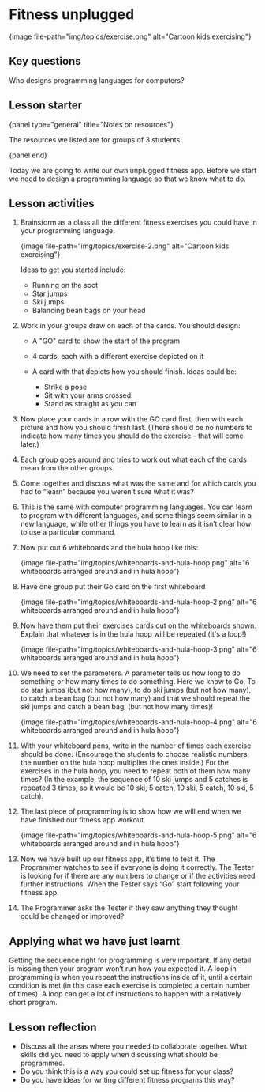 # Fitness unplugged

{image file-path="img/topics/exercise.png" alt="Cartoon kids exercising"}

## Key questions

Who designs programming languages for computers?

## Lesson starter

{panel type="general" title="Notes on resources"}

The resources we listed are for groups of 3 students.

{panel end}

Today we are going to write our own unplugged fitness app. Before we start we need to design a programming language so that we know what to do.

## Lesson activities

1. Brainstorm as a class all the different fitness exercises you could have in your programming language.
    
    {image file-path="img/topics/exercise-2.png" alt="Cartoon kids exercising"}
    
    Ideas to get you started include:
    
    - Running on the spot
    - Star jumps
    - Ski jumps
    - Balancing bean bags on your head

2. Work in your groups draw on each of the cards. You should design:
    
    - A "GO" card to show the start of the program
    - 4 cards, each with a different exercise depicted on it
    - A card with that depicts how you should finish. Ideas could be:
        
        - Strike a pose
        - Sit with your arms crossed
        - Stand as straight as you can

3. Now place your cards in a row with the GO card first, then with each picture and how you should finish last. (There should be no numbers to indicate how many times you should do the exercise - that will come later.)

4. Each group goes around and tries to work out what each of the cards mean from the other groups.

5. Come together and discuss what was the same and for which cards you had to “learn” because you weren’t sure what it was?

6. This is the same with computer programming languages. You can learn to program with different languages, and some things seem similar in a new language, while other things you have to learn as it isn’t clear how to use a particular command.

7. Now put out 6 whiteboards and the hula hoop like this:
    
    {image file-path="img/topics/whiteboards-and-hula-hoop.png" alt="6 whiteboards arranged around and in hula hoop"}

8. Have one group put their Go card on the first whiteboard
    
    {image file-path="img/topics/whiteboards-and-hula-hoop-2.png" alt="6 whiteboards arranged around and in hula hoop"}

9. Now have them put their exercises cards out on the whiteboards shown. Explain that whatever is in the hula hoop will be repeated (it's a loop!)
    
    {image file-path="img/topics/whiteboards-and-hula-hoop-3.png" alt="6 whiteboards arranged around and in hula hoop"}

10. We need to set the parameters. A parameter tells us how long to do something or how many times to do something. Here we know to Go, To do star jumps (but not how many), to do ski jumps (but not how many), to catch a bean bag (but not how many) and that we should repeat the ski jumps and catch a bean bag, (but not how many times)!
    
    {image file-path="img/topics/whiteboards-and-hula-hoop-4.png" alt="6 whiteboards arranged around and in hula hoop"}

11. With your whiteboard pens, write in the number of times each exercise should be done. (Encourage the students to choose realistic numbers; the number on the hula hoop multiplies the ones inside.) For the exercises in the hula hoop, you need to repeat both of them how many times? (In the example, the sequence of 10 ski jumps and 5 catches is repeated 3 times, so it would be 10 ski, 5 catch, 10 ski, 5 catch, 10 ski, 5 catch).

12. The last piece of programming is to show how we will end when we have finished our fitness app workout.
    
    {image file-path="img/topics/whiteboards-and-hula-hoop-5.png" alt="6 whiteboards arranged around and in hula hoop"}

13. Now we have built up our fitness app, it’s time to test it. The Programmer watches to see if everyone is doing it correctly. The Tester is looking for if there are any numbers to change or if the activities need further instructions. When the Tester says “Go” start following your fitness app.

14. The Programmer asks the Tester if they saw anything they thought could be changed or improved?

## Applying what we have just learnt

Getting the sequence right for programming is very important. If any detail is missing then your program won’t run how you expected it. A loop in programming is when you repeat the instructions inside of it, until a certain condition is met (in this case each exercise is completed a certain number of times). A loop can get a lot of instructions to happen with a relatively short program.

## Lesson reflection

- Discuss all the areas where you needed to collaborate together. What skills did you need to apply when discussing what should be programmed. 
- Do you think this is a way you could set up fitness for your class?
- Do you have ideas for writing different fitness programs this way?
